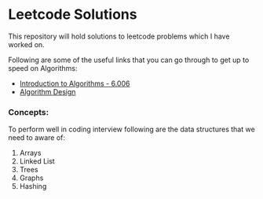 # Leetcode Solutions
This repository will hold solutions to leetcode problems which I have worked on.

Following are some of the useful links that you can go through to get up to speed on Algorithms:
* [Introduction to Algorithms - 6.006](https://courses.csail.mit.edu/6.006/fall11/notes.shtml)
* [Algorithm Design](http://ww3.algorithmdesign.net/handouts/)

### Concepts:

To perform well in coding interview following are the data structures that we need to aware of:
1. Arrays
2. Linked List
3. Trees
4. Graphs
5. Hashing
